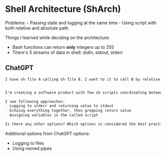 # Shell Architecture (ShArch)

Problems:
    - Passing state and logging at the same time
    - Using script with both relative and absolute path

Things I learned while deciding on the architecture:

- Bash functions can return **only** integers up to 255
- There's 3 streams of data in shell: stdin, stdout, stderr

## ChatGPT

```markdown
I have sh file A calling sh file B. I want to it to call B by relative path when I run it locally and by absolute url (like from github when called from the outside). How can I achieve that?
```

```markdown

```

```markdown
I'm creating a software product with few sh scripts coordinating between each other. I want called scripts to log their actions and return values. When I call a parent script I want to get called script logs and assign the return value to a variable. 

I see following approaches:
- Logging to stderr and returning value to stdout
- Echoing everything together, then grepping return value
- Assigning variables in the called script

Is there any other options? Which options is considered the best practice and why?
```

Additional options from ChatGPT options:
- Logging to files
- Using named pipes
